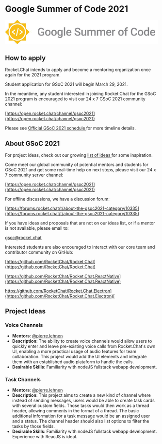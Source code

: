 # Google Summer of Code 2021

[![Google Summer of Code 2020](https://github.com/Sing-Li/bbug/raw/master/images/gsoclogo.jpg)](https://summerofcode.withgoogle.com/)

## How to apply

Rocket.Chat intends to apply and become a mentoring organization once again for the 2021 program.  
  
Student application for GSoC 2021 will begin March 29, 2021.    
  
In the meantime, any student interested in joining Rocket.Chat for the GSoC 2021 program is encouraged to visit our 24 x 7  GSoC 2021 community channel:  
  
[https://open.rocket.chat/channel/gsoc2021](https://open.rocket.chat/channel/gsoc2021)  
  
Please see [Official GSoC 2021 schedule ](https://developers.google.com/open-source/gsoc/timeline)for more timeline details.

## About GSoC 2021

For project  ideas, check out our growing [list of ideas ](google-summer-of-code-2018.md#project-ideas)for some inspiration.

Come meet our global community of potential mentors and students for GSoC 2021 and get some real-time help on next steps, please visit our 24 x 7 community server channel:

[https://open.rocket.chat/channel/gsoc2021](https://open.rocket.chat/channel/gsoc2021)

For offline discussions, we have a discussion forum:  
  
[https://forums.rocket.chat/t/about-the-gsoc2021-category/10335](https://forums.rocket.chat/t/about-the-gsoc2021-category/10335)

If you have ideas and proposals that are not on our ideas list, or if a mentor is not available, please email to:

gsoc@rocket.chat

Interested students are also encouraged to interact with our core team and contributor community on GitHub:  
  
[https://github.com/RocketChat/Rocket.Chat](https://github.com/RocketChat/Rocket.Chat)  
  
[https://github.com/RocketChat/Rocket.Chat.ReactNative](https://github.com/RocketChat/Rocket.Chat.ReactNative)  
  
[https://github.com/RocketChat/Rocket.Chat.Electron](https://github.com/RocketChat/Rocket.Chat.Electron)[  
](https://github.com/RocketChat/Rocket.Chat.ReactNative)

## Project Ideas

### Voice Channels

* **Mentors**: [@pierre.lehnen](https://open.rocket.chat/direct/pierre.lehnen)
* **Description**: The ability to create voice channels would allow users to quickly enter and leave pre-existing voice calls from Rocket.Chat's own UI, enabling a more practical usage of audio features for team collaboration. This project would add the UI elements and integrate them with an established audio plataform to handle the calls.
* **Desirable Skills**: Familiarity with nodeJS fullstack webapp development.

### Task Channels

* **Mentors**: [@pierre.lehnen](https://open.rocket.chat/direct/pierre.lehnen)
* **Description**: This project aims to create a new kind of channel where instead of sending messages, users would be able to create task cards with several custom fields. Those tasks would then work as a thread header, allowing comments in the format of a thread. The basic additional information for a task message would be an assigned user and a status. The channel header should also list options to filter the tasks by those fields.
* **Desirable Skills**: Familiarity with nodeJS fullstack webapp development. Experience with ReacJS is ideal.





